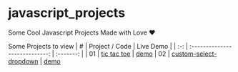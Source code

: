 # javascript_projects
Some Cool Javascript Projects Made with Love ❤

Some Projects to view
|  #  |            Project / Code             | Live Demo |
| :-: | :----------------------------: | :-------: |
| 01  |       [tic tac toe](https://github.com/Astrogeek77/javascript_projects/tree/main/tic%20tac%20toe)       | [demo](https://astrosite77.me/javascript_projects/tic%20tac%20toe/)
| 02  |       [custom-select-dropdown](https://github.com/Astrogeek77/javascript_projects/tree/main/custom-select-dropdown)       | [demo](https://astrosite77.me/javascript_projects/custom-select-dropdown/)
